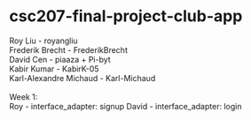 # csc207-final-project-club-app

Roy Liu - royangliu \
Frederik Brecht - FrederikBrecht \
David Cen - piaaza + Pi-byt \
Kabir Kumar - KabirK-05 \
Karl-Alexandre Michaud - Karl-Michaud \
\
Week 1: \
Roy - interface_adapter: signup
David - interface_adapter: login
